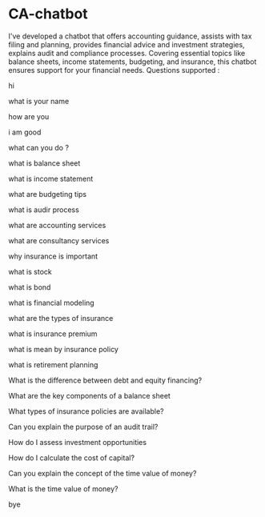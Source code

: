 # CA-chatbot
I've developed a chatbot that offers accounting guidance, assists with tax filing and planning, provides financial advice and investment strategies, explains audit and compliance processes. Covering essential topics like balance sheets, income statements, budgeting, and insurance, this chatbot ensures support for your financial needs.
Questions supported :

hi

what is your name

how are you

i am good

what can you do ?

what is balance sheet

what is income statement

what are budgeting tips

what is audir process

what are accounting services

what are consultancy services

why insurance is important

what is stock

what is bond

what is financial modeling

what are the types of insurance

what is insurance premium

what is mean by insurance policy

what is retirement planning

What is the difference between debt and equity financing?

What are the key components of a balance sheet


What types of insurance policies are available?

Can you explain the purpose of an audit trail?

How do I assess investment opportunities

How do I calculate the cost of capital?

Can you explain the concept of the time value of money?

What is the time value of money?

bye

